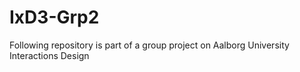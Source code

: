 # IxD3-Grp2
Following repository is part of a group project on Aalborg University Interactions Design
